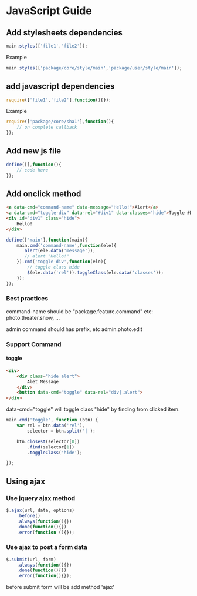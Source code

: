 # JavaScript Guide

## Add stylesheets dependencies

```js
main.styles(['file1','file2']);
```

Example 

````js
main.styles(['package/core/style/main','package/user/style/main']);
````


## add javascript dependencies

```js
require(['file1','file2'],function(){});
```

Example

```js
require(['package/core/sha1'],function(){
    // on complete callback
});
```


## Add new js file

```js
define([],function(){
    // code here
});
```


## Add onclick method

```html
<a data-cmd="command-name" data-message="Hello!">Alert</a>
<a data-cmd="toggle-div" data-rel="#div1" data-classes="hide">Toggle #Div1</a>
<div id="div1" class="hide">
    Hello!
</div> 
```

```js
define(['main'],function(main){
    main.cmd('command-name',function(ele){
       alert(ele.data('message')); 
       // alert "Hello!" 
    }).cmd('toggle-div',function(ele){
        // toggle class hide
        $(ele.data('rel')).toggleClass(ele.data('classes'));
    });
});
```

### Best practices

command-name should be "package.feature.command" etc: photo.theater.show, ...

admin command should has prefix, etc admin.photo.edit

### Support Command

#### toggle

```html
<div>
    <div class="hide alert">
        Alet Message
    </div>
    <button data-cmd="toggle" data-rel="div|.alert">
</div>
```

data-cmd="toggle" will toggle class "hide" by finding from clicked item.

```js
main.cmd('toggle', function (btn) {
    var rel = btn.data('rel'),
        selector = btn.split('|');

    btn.closest(selector[0])
        .find(selector[1])
        .toggleClass('hide');

});
```

## Using ajax

### Use jquery ajax method

```js
$.ajax(url, data, options)
    .before()
    .always(function(){})
    .done(function(){})
    .error(function (){});
```


### Use ajax to post a form data

```js
$.submit(url, form)
    .always(function(){})
    .done(function(){})
    .error(function(){});
```

before submit form will be add method 'ajax'

